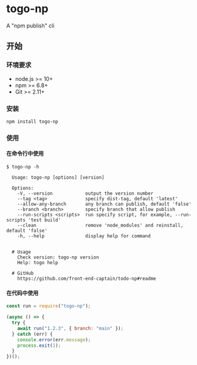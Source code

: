 # togo-np
A "npm publish" cli

## 开始
### 环境要求
+ node.js >= 10+
+ npm >= 6.8+
+ Git >= 2.11+

### 安装
```shell
npm install togo-np
```

### 使用
#### 在命令行中使用

```shell
$ togo-np -h

  Usage: togo-np [options] [version]

  Options:
    -V, --version            output the version number
    --tag <tag>              specify dist-tag, default 'latest'
    --allow-any-branch       any branch can publish, default 'false'
    --branch <branch>        specify branch that allow publish
    --run-scripts <scripts>  run specify script, for example, --run-scripts 'test build'
    --clean                  remove 'node_modules' and reinstall, default 'false'
    -h, --help               display help for command


  # Usage
    Check version: togo-np version
    Help: togo help

  # GitHub
    https://github.com/front-end-captain/todo-np#readme
```

#### 在代码中使用

``` javascript
const run = require("togo-np");

(async () => {
  try {
    await run("1.2.3", { branch: "main" });
  } catch (err) {
    console.error(err.message);
    process.exit(1);
  }
})();
```
